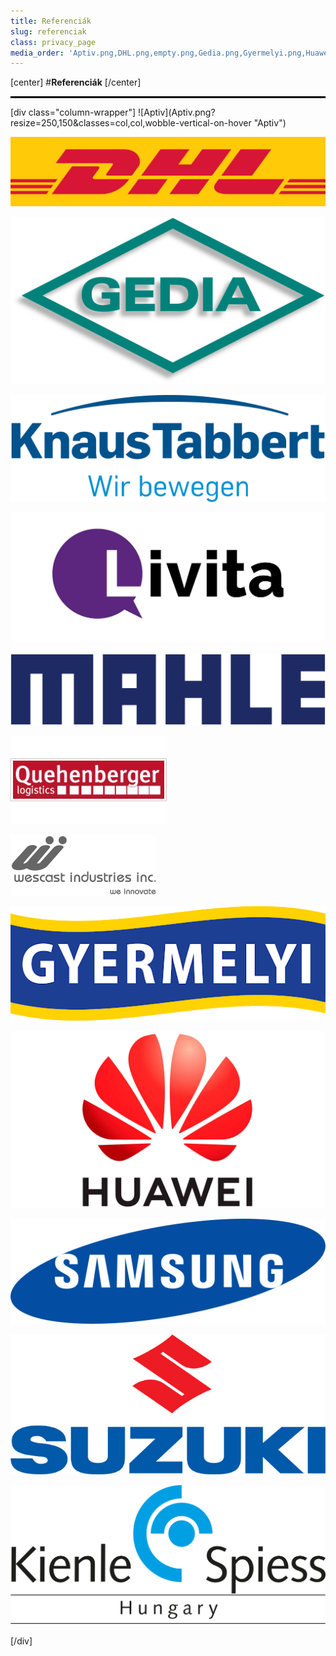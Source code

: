 ```yaml
---
title: Referenciák
slug: referenciak
class: privacy_page
media_order: 'Aptiv.png,DHL.png,empty.png,Gedia.png,Gyermelyi.png,Huawei.jpg,Knaus.png,Livita.jpg,Mahle.png,Quehenberger.png,Samsung.png,Suzuki.jpg,Wescast.png,Kienle-Spiess.png'
---
```


[center]
#**Referenciák**
[/center]
<hr style="border: 1px solid black;"/>
[div class="column-wrapper"]
![Aptiv](Aptiv.png?resize=250,150&classes=col,col,wobble-vertical-on-hover "Aptiv")  

![DHL](DHL.png?resize=250,150&classes=col,wobble-vertical-on-hover "DHL")  

![Gedia](Gedia.png?resize=250,150&classes=col,wobble-vertical-on-hover "Gedia")  

![Knaus](Knaus.png?resize=250,150&classes=col,wobble-vertical-on-hover "KnausTabbert")  

![Livita](Livita.jpg?resize=250,150&classes=col,wobble-vertical-on-hover "Livita")  

![Mahle](Mahle.png?resize=250,150&classes=col,wobble-vertical-on-hover "Mahle")  

![Quehenberger](Quehenberger.png?resize=250,150&classes=col,wobble-vertical-on-hover "Quehenberger")  

![Wescast](Wescast.png?resize=250,150&classes=col,wobble-vertical-on-hover "Wescast")  

![Gyermelyi](Gyermelyi.png?resize=250,150&classes=col,wobble-vertical-on-hover "Gyermelyi")  

![Huawei](Huawei.jpg?resize=250,150&classes=col,wobble-vertical-on-hover "Huawei")  

![Samsung](Samsung.png?resize=250,150&classes=col,wobble-vertical-on-hover "Samsung")  

![Suzuki](Suzuki.jpg?resize=250,150&classes=col,wobble-vertical-on-hover "Suzuki")  

![Kienle-Spiess](Kienle-Spiess.png?resize=250,150&classes=col,wobble-vertical-on-hover "Kienle-Spiess") 

[/div]
